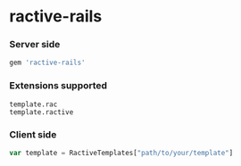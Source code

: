 ractive-rails
=============

### Server side

```ruby
gem 'ractive-rails'
```

### Extensions supported

```
template.rac
template.ractive
```

### Client side

```javascript
var template = RactiveTemplates["path/to/your/template"]
```
